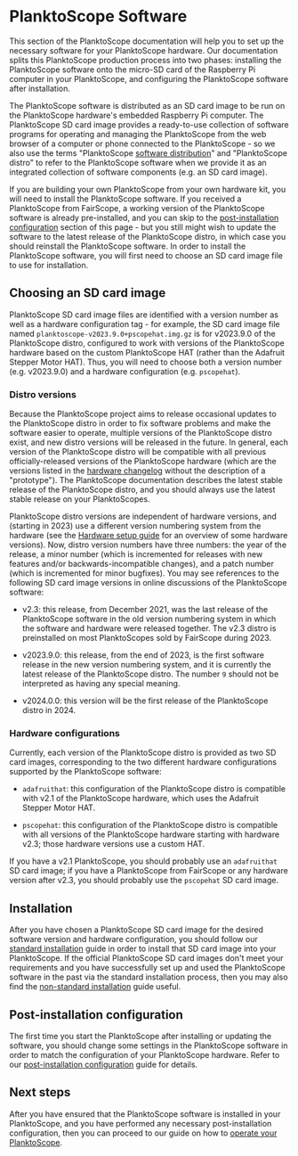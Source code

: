# PlanktoScope Software

This section of the PlanktoScope documentation will help you to set up the necessary software for your PlanktoScope hardware. Our documentation splits this PlanktoScope production process into two phases: installing the PlanktoScope software onto the micro-SD card of the Raspberry Pi computer in your PlanktoScope, and configuring the PlanktoScope software after installation.

The PlanktoScope software is distributed as an SD card image to be run on the PlanktoScope hardware's embedded Raspberry Pi computer. The PlanktoScope SD card image provides a ready-to-use collection of software programs for operating and managing the PlanktoScope from the web browser of a computer or phone connected to the PlanktoScope - so we also use the terms "PlanktoScope [software distribution](https://en.wikipedia.org/wiki/Software_distribution)" and "PlanktoScope distro" to refer to the PlanktoScope software when we provide it as an integrated collection of software components (e.g. an SD card image).

If you are building your own PlanktoScope from your own hardware kit, you will need to install the PlanktoScope software. If you received a PlanktoScope from FairScope, a working version of the PlanktoScope software is already pre-installed, and you can skip to the [post-installation configuration](#post-installation-configuration) section of this page - but you still might wish to update the software to the latest release of the PlanktoScope distro, in which case you should reinstall the PlanktoScope software. In order to install the PlanktoScope software, you will first need to choose an SD card image file to use for installation.

## Choosing an SD card image

PlanktoScope SD card image files are identified with a version number as well as a hardware configuration tag - for example, the SD card image file named `planktoscope-v2023.9.0+pscopehat.img.gz` is for v2023.9.0 of the PlanktoScope distro, configured to work with versions of the PlanktoScope hardware based on the custom PlanktoScope HAT (rather than the Adafruit Stepper Motor HAT). Thus, you will need to choose both a version number (e.g. v2023.9.0) and a hardware configuration (e.g. `pscopehat`).

### Distro versions

Because the PlanktoScope project aims to release occasional updates to the PlanktoScope distro in order to fix software problems and make the software easier to operate, multiple versions of the PlanktoScope distro exist, and new distro versions will be released in the future. In general, each version of the PlanktoScope distro will be compatible with all previous officially-released versions of the PlanktoScope hardware (which are the versions listed in the [hardware changelog](../../reference/hardware/changelog.md) without the description of a "prototype"). The PlanktoScope documentation describes the latest stable release of the PlanktoScope distro, and you should always use the latest stable release on your PlanktoScopes.

PlanktoScope distro versions are independent of hardware versions, and (starting in 2023) use a different version numbering system from the hardware (see the [Hardware setup guide](../hardware/index.md#hardware-versions) for an overview of some hardware versions). Now, distro version numbers have three numbers: the year of the release, a minor number (which is incremented for releases with new features and/or backwards-incompatible changes), and a patch number (which is incremented for minor bugfixes). You may see references to the following SD card image versions in online discussions of the PlanktoScope software:

- v2.3: this release, from December 2021, was the last release of the PlanktoScope software in the old version numbering system in which the software and hardware were released together. The v2.3 distro is preinstalled on most PlanktoScopes sold by FairScope during 2023.

- v2023.9.0: this release, from the end of 2023, is the first software release in the new version numbering system, and it is currently the latest release of the PlanktoScope distro. The number `9` should not be interpreted as having any special meaning.

- v2024.0.0: this version will be the first release of the PlanktoScope distro in 2024.

### Hardware configurations

Currently, each version of the PlanktoScope distro is provided as two SD card images, corresponding to the two different hardware configurations supported by the PlanktoScope software:

- `adafruithat`: this configuration of the PlanktoScope distro is compatible with v2.1 of the PlanktoScope hardware, which uses the Adafruit Stepper Motor HAT.

- `pscopehat`: this configuration of the PlanktoScope distro is compatible with all versions of the PlanktoScope hardware starting with hardware v2.3; those hardware versions use a custom HAT.

If you have a v2.1 PlanktoScope, you should probably use an `adafruithat` SD card image; if you have a PlanktoScope from FairScope or any hardware version after v2.3, you should probably use the `pscopehat` SD card image.

## Installation

After you have chosen a PlanktoScope SD card image for the desired software version and hardware configuration, you should follow our [standard installation](standard-install.md) guide in order to install that SD card image into your PlanktoScope. If the official PlanktoScope SD card images don't meet your requirements and you have successfully set up and used the PlanktoScope software in the past via the standard installation process, then you may also find the [non-standard installation](nonstandard-install.md) guide useful.

## Post-installation configuration

The first time you start the PlanktoScope after installing or updating the software, you should change some settings in the PlanktoScope software in order to match the configuration of your PlanktoScope hardware. Refer to our [post-installation configuration](config.md) guide for details.

## Next steps

After you have ensured that the PlanktoScope software is installed in your PlanktoScope, and you have performed any necessary post-installation configuration, then you can proceed to our guide on how to [operate your PlanktoScope](../../operation/index.md).
